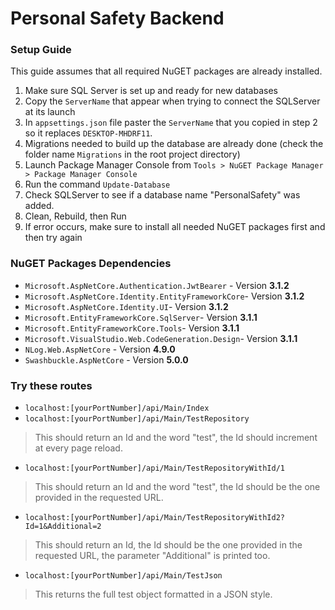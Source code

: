 # Personal Safety Backend

### Setup Guide
This guide assumes that all required NuGET packages are already installed.

1. Make sure SQL Server is set up and ready for new databases
2. Copy the `ServerName` that appear when trying to connect the SQLServer at its launch
3. In `appsettings.json` file paster the `ServerName` that you copied in step 2 so it replaces `DESKTOP-MHDRF11`.
4. Migrations needed to build up the database are already done (check the folder name `Migrations` in the root project directory)
5. Launch Package Manager Console from `Tools > NuGET Package Manager > Package Manager Console`
6. Run the command `Update-Database`
7. Check SQLServer to see if a database name "PersonalSafety" was added.
8. Clean, Rebuild, then Run
9. If error occurs, make sure to install all needed NuGET packages first and then try again

### NuGET Packages Dependencies

- `Microsoft.AspNetCore.Authentication.JwtBearer` - Version **3.1.2**
- `Microsoft.AspNetCore.Identity.EntityFrameworkCore`- Version **3.1.2**
- `Microsoft.AspNetCore.Identity.UI`- Version **3.1.2**
- `Microsoft.EntityFrameworkCore.SqlServer`- Version **3.1.1**
- `Microsoft.EntityFrameworkCore.Tools`- Version **3.1.1**
- `Microsoft.VisualStudio.Web.CodeGeneration.Design`- Version **3.1.1**
- `NLog.Web.AspNetCore` - Version **4.9.0**
- `Swashbuckle.AspNetCore` - Version **5.0.0**

### Try these routes

- `localhost:[yourPortNumber]/api/Main/Index`
- `localhost:[yourPortNumber]/api/Main/TestRepository`

> This should return an Id and the word "test", the Id should increment at every page reload.

- `localhost:[yourPortNumber]/api/Main/TestRepositoryWithId/1`

> This should return an Id and the word "test", the Id should be the one provided in the requested URL.

- `localhost:[yourPortNumber]/api/Main/TestRepositoryWithId2?Id=1&Additional=2`

> This should return an Id, the Id should be the one provided in the requested URL, the parameter "Additional" is printed too.

- `localhost:[yourPortNumber]/api/Main/TestJson`

> This returns the full test object formatted in a JSON style.